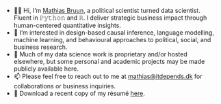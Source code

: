 - 👋🏼 Hi, I’m [Mathias Bruun](https://www.linkedin.com/in/mathias-bruun/), a political scientist turned data scientist. Fluent in 𝙿𝚢𝚝𝚑𝚘𝚗 and 𝚁. I deliver strategic business impact through human-centered quantitative insights.
- 👀 I’m interested in design-based causal inference, language modelling, machine learning, and behavioural approaches to political, social, and business research.
- 💼 Much of my data science work is proprietary and/or hosted elsewhere, but some personal and academic projects may be made publicly available here.
- 📫 Please feel free to reach out to me at [mathias@itdepends.dk](mailto:mathias@itdepends.dk) for collaborations or business inquiries.
- 📄 Download a recent copy of my résumé [here](https://github.com/mathiasbruun/mathiasbruun.github.io/raw/main/Mathias_Bruun_Resume.pdf).
